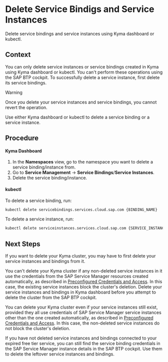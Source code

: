 # Delete Service Bindigs and Service Instances

Delete service bindings and service instances using Kyma dashboard or kubectl.

## Context

You can only delete service instances or service bindings created in Kyma using Kyma dashboard or kubectl. You can't perform these operations using the SAP BTP cockpit. To successfully delete a service instance, first delete its service bindings.

> [!WARNING]
> Once you delete your service instances and service bindings, you cannot revert the operation.

Use either Kyma dashboard or kubectl to delete a service binding or a service instance.

## Procedure

<!-- tabs:start -->
#### **Kyma Dashboard**

1. In the **Namespaces** view, go to the namespace you want to delete a service binding/instance from.
2. Go to **Service Management** -> **Service Bindings**/**Service Instances**.
3. Delete the service binding/instance.

#### **kubectl**

To delete a service binding, run:

```bash
kubectl delete servicebindings.services.cloud.sap.com {BINDING_NAME}
```

To delete a service instance, run:

```bash
kubectl delete serviceinstances.services.cloud.sap.com {SERVICE_INSTANCE_NAME}
```
<!-- tabs:end -->

## Next Steps

If you want to delete your Kyma cluster, you may have to first delete your service instances and bindings from it.

You can't delete your Kyma cluster if any non-deleted service instances in it use the credentials from the SAP Service Manager resources created automatically, as described in [Preconfigured Credentials and Access](03-10-preconfigured-secret.md#credentials). In this case, the existing service instances block the cluster's deletion. Delete your service instances and bindings in Kyma dashboard before you attempt to delete the cluster from the SAP BTP cockpit.

You can delete your Kyma cluster even if your service instances still exist, provided they all use credentials of SAP Service Manager service instances other than the one created automatically, as described in [Preconfigured Credentials and Access](03-10-preconfigured-secret.md#credentials). In this case, the non-deleted service instances do not block the cluster's deletion. 

If you have not deleted service instances and bindings connected to your expired free tier service, you can still find the service binding credentials in the SAP Service Manager instance details in the SAP BTP cockpit. Use them to delete the leftover service instances and bindings.
